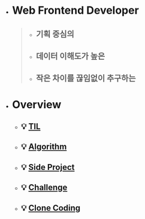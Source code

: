 - # Web Frontend Developer

  > - ## 기획 중심의
  >
  > - ## 데이터 이해도가 높은
  >
  > - ## 작은 차이를 끊임없이 추구하는

- # Overview
  - ## 💡 [TIL](https://github.com/PhilosopherProgrammer/TIL-History)
  - ## 💡 [Algorithm](https://github.com/PhilosopherProgrammer/Coding-Test-Practice)
  - ## 💡 [Side Project](https://github.com/PhilosopherProgrammer/Side-Project)
  - ## 💡 [Challenge](https://github.com/PhilosopherProgrammer/Challenge)
  - ## 💡 [Clone Coding](https://github.com/PhilosopherProgrammer/Clone-Coding)
